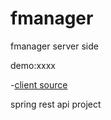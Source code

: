 # fmanager
fmanager server side

demo:xxxx

-[client source](https://github.com/Codefans-fan/FManager)

spring rest api project


